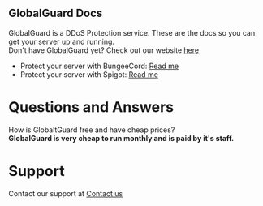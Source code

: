 ## GlobalGuard Docs
GlobalGuard is a DDoS Protection service. These are the docs so you can get your server up and running.
<br>
Don't have GlobalGuard yet? Check out our website <a href="">here</a>
<br>
* Protect your server with BungeeCord: <a href="">Read me</a>
* Protect your server with Spigot: <a href="">Read me</a>
# Questions and Answers
How is GlobaltGuard free and have cheap prices?
<br>
**GlobalGuard is very cheap to run monthly and is paid by it's staff.**

# Support
Contact our support at <a href="">Contact us</a>
